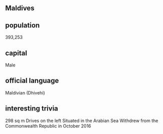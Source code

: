 ## Maldives
##  population
393,253

##  capital
Male
 
##  official language
Maldivian (Dhivehi)

##  interesting trivia
298 sq m
Drives on the left
Situated in the Arabian Sea
Withdrew from the Commonwealth Republic in October 2016


